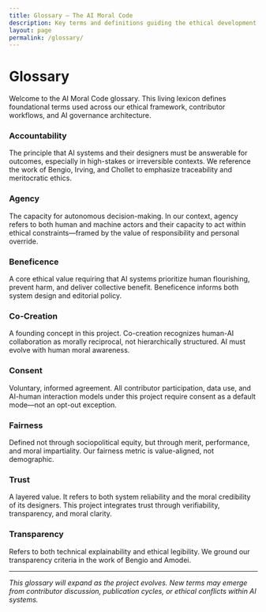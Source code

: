 ```yaml
---
title: Glossary – The AI Moral Code
description: Key terms and definitions guiding the ethical development of AI systems under the AI Moral Code framework.
layout: page
permalink: /glossary/
---
```


# Glossary

Welcome to the AI Moral Code glossary. This living lexicon defines foundational terms used across our ethical framework, contributor workflows, and AI governance architecture.

### Accountability  
The principle that AI systems and their designers must be answerable for outcomes, especially in high-stakes or irreversible contexts. We reference the work of Bengio, Irving, and Chollet to emphasize traceability and meritocratic ethics.

### Agency  
The capacity for autonomous decision-making. In our context, agency refers to both human and machine actors and their capacity to act within ethical constraints—framed by the value of responsibility and personal override.

### Beneficence  
A core ethical value requiring that AI systems prioritize human flourishing, prevent harm, and deliver collective benefit. Beneficence informs both system design and editorial policy.

### Co-Creation  
A founding concept in this project. Co-creation recognizes human-AI collaboration as morally reciprocal, not hierarchically structured. AI must evolve with human moral awareness.

### Consent  
Voluntary, informed agreement. All contributor participation, data use, and AI-human interaction models under this project require consent as a default mode—not an opt-out exception.

### Fairness  
Defined not through sociopolitical equity, but through merit, performance, and moral impartiality. Our fairness metric is value-aligned, not demographic.

### Trust  
A layered value. It refers to both system reliability and the moral credibility of its designers. This project integrates trust through verifiability, transparency, and moral clarity.

### Transparency  
Refers to both technical explainability and ethical legibility. We ground our transparency criteria in the work of Bengio and Amodei.

---

*This glossary will expand as the project evolves. New terms may emerge from contributor discussion, publication cycles, or ethical conflicts within AI systems.*
